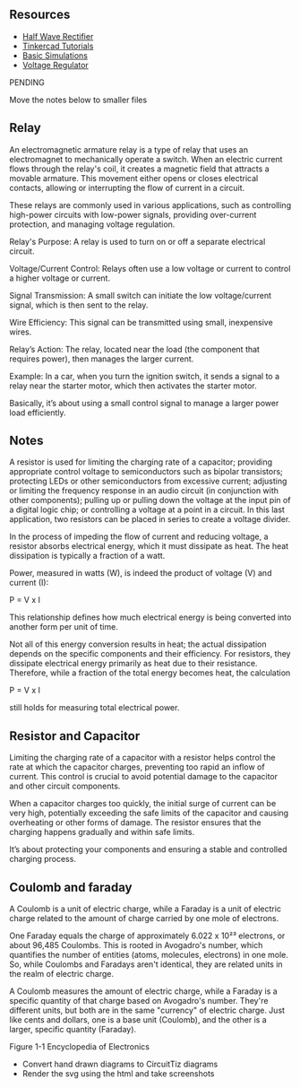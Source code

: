 ## Resources

- [Half Wave Rectifier](https://www.youtube.com/watch?v=vghMCemjXdA)
- [Tinkercad Tutorials](https://www.tinkercad.com/learn/circuits)
- [Basic Simulations](https://www.youtube.com/playlist?list=PLxtiTGwRHk3OdlJg1Ita9kaN9HVv1Cgv7)
- [Voltage Regulator](https://www.tinkercad.com/things/fBosanc7O9u-voltage-regulators)


PENDING

Move the notes below to smaller files

## Relay

An electromagnetic armature relay is a type of relay that uses an electromagnet to mechanically operate a switch. When an electric current flows through the relay's coil, it creates a magnetic field that attracts a movable armature. This movement either opens or closes electrical contacts, allowing or interrupting the flow of current in a circuit.

These relays are commonly used in various applications, such as controlling high-power circuits with low-power signals, providing over-current protection, and managing voltage regulation.

Relay's Purpose: A relay is used to turn on or off a separate electrical circuit.

Voltage/Current Control: Relays often use a low voltage or current to control a higher voltage or current.

Signal Transmission: A small switch can initiate the low voltage/current signal, which is then sent to the relay.

Wire Efficiency: This signal can be transmitted using small, inexpensive wires.

Relay’s Action: The relay, located near the load (the component that requires power), then manages the larger current.

Example: In a car, when you turn the ignition switch, it sends a signal to a relay near the starter motor, which then activates the starter motor.

Basically, it’s about using a small control signal to manage a larger power load efficiently.

## Notes

A resistor is used for limiting the charging rate of a capacitor; providing appropriate control voltage to semiconductors such as bipolar transistors; protecting LEDs or other semiconductors from excessive current; adjusting or limiting the frequency response in an audio circuit (in conjunction with other components); pulling up or pulling down the voltage at the input pin of a digital logic chip; or controlling a voltage at a point in a circuit. In this last application, two resistors can be placed in series to create a voltage divider.

In the process of impeding the flow of current and reducing voltage, a resistor absorbs electrical energy, which it must dissipate as heat. The heat dissipation is typically a fraction of a watt.

Power, measured in watts (W), is indeed the product of voltage (V) and current (I):

P = V x I

This relationship defines how much electrical energy is being converted into another form per unit of time.

Not all of this energy conversion results in heat; the actual dissipation depends on the specific components and their efficiency. For resistors, they dissipate electrical energy primarily as heat due to their resistance. Therefore, while a fraction of the total energy becomes heat, the calculation

P = V x I

 still holds for measuring total electrical power.

## Resistor and Capacitor

Limiting the charging rate of a capacitor with a resistor helps control the rate at which the capacitor charges, preventing too rapid an inflow of current. This control is crucial to avoid potential damage to the capacitor and other circuit components.

When a capacitor charges too quickly, the initial surge of current can be very high, potentially exceeding the safe limits of the capacitor and causing overheating or other forms of damage. The resistor ensures that the charging happens gradually and within safe limits.

It’s about protecting your components and ensuring a stable and controlled charging process.

## Coulomb and faraday

A Coulomb is a unit of electric charge, while a Faraday is a unit of electric charge related to the amount of charge carried by one mole of electrons.

One Faraday equals the charge of approximately 6.022 x 10²³ electrons, or about 96,485 Coulombs. This is rooted in Avogadro's number, which quantifies the number of entities (atoms, molecules, electrons) in one mole. So, while Coulombs and Faradays aren't identical, they are related units in the realm of electric charge.

A Coulomb measures the amount of electric charge, while a Faraday is a specific quantity of that charge based on Avogadro's number. They're different units, but both are in the same "currency" of electric charge. Just like cents and dollars, one is a base unit (Coulomb), and the other is a larger, specific quantity (Faraday).

Figure 1-1 Encyclopedia of Electronics

- Convert hand drawn diagrams to CircuitTiz diagrams
- Render the svg using the html and take screenshots
